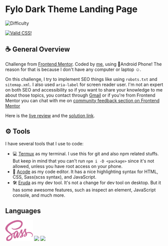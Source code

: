 # Fylo Dark Theme Landing Page

<img src="https://img.shields.io/badge/Difficulty-Junior-brightgreen?style=for-the-badge" alt="Difficulty">
<p>
  <a href="http://jigsaw.w3.org/css-validator/check/referer">
    <img style="border:0;width:88px;height:31px"
        src="http://jigsaw.w3.org/css-validator/images/vcss-blue"
        alt="Valid CSS!" />
    </a>
</p>

## ☕ General Overview

Challenge from [Frontend Mentor](https://www.frontendmentor.io/challenges/fylo-dark-theme-landing-page-5ca5f2d21e82137ec91a50fd). Coded by [me](https://www.frontendmentor.io/profile/vanzasetia), using 📱Android Phone! The reason for that is because I don't have any computer or laptop ☺️.

On this challenge, I try to implement SEO things like using `robots.txt` and `sitemap.xml`. I also used `aria-label` for screen reader user. I'm not an expert on both SEO and accessibility so if you want to share your knowledge to me about those topics, you contact through [Gmail]() or if you're from Frontend Mentor you can chat with me on [community feedback section on Frontend Mentor]()

Here is the [live review]() and the [solution link]().

## ⚙️ Tools

I have several tools that I use to code:

- 💻 [Termux](https://f-droid.org/packages/com.termux/) as my terminal. I use this for git and also npm related stuffs. But keep in mind that you can't run `npm i -D <package>` since it's not allowed, unless you have root access on your phone.
- 📝 [Acode](https://play.google.com/store/apps/details?id=com.foxdebug.acodefree) as my code editor. It has a nice highlighting syntax for HTML, CSS, Sass(scss syntax), and JavaScript.
- 🛠️ [Eruda](https://github.com/liriliri/eruda) as my dev tool. It's not a change for dev tool on desktop. But it has some awesome features, such as inspect an element, JavaScript console, and much more.

## Languages

<img src="./images/sass-logo.png" style="width: 88px">
<img src="https://www.w3.org/html/logo/downloads/HTML5_Logo.svg" style="width: 88px">
<img src="https://upload.wikimedia.org/wikipedia/commons/d/d5/CSS3_logo_and_wordmark.svg" style="width: 62px">